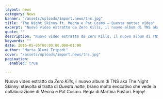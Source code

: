 ```yaml
---
layout: news
category: News
banner: "/assets/uploads/import.news/tns.jpg"
title: "The Night Skinny ft. Mecna e Pat Cosmo – Questa notte: video"
excerpt: "Nuovo video estratto da Zero Kills, il nuovo album di TNS aka The Night Skinny: stavolta si tratta di Questa notte, brano molto evocativo che vede la collaborazione di Mecna e Pat Cosmo. Regia di Martina Pastori. Enjoy!"
quote: ""
description: "Nuovo video estratto da Zero Kills, il nuovo album di TNS aka The Night Skinny: stavolta si tratta di Questa notte, brano molto evocativo che vede la collaborazione di Mecna e Pat Cosmo. Regia di Martina Pastori. Enjoy!"
keywords: ""
date: 2015-05-05T00:00:00.000+01:00
author: "Marta Blumi Tripodi"
cover: "/assets/uploads/import.news/tns.jpg"
pagination:
  enabled: true

---
```


Nuovo video estratto da _Zero Kills_, il nuovo album di TNS aka The Night Skinny: stavolta si tratta di _Questa notte_, brano molto evocativo che vede la collaborazione di Mecna e Pat Cosmo. Regia di Martina Pastori. Enjoy!